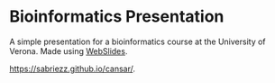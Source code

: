 # Bioinformatics Presentation 

  
A simple presentation for a bioinformatics course at the University of Verona.
Made using  [WebSlides](https://webslides.tv/#slide=1).

https://sabriezz.github.io/cansar/.

# 
